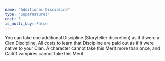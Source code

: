 ```yaml
---
name: "Additional Discipline"
type: "Supernatural"
cost: 5
is_multi_buy: False
---
```


You can take one additional Discipline (Storyteller discretion) as if it were a Clan Discipline. All costs to learn that Discipline are paid out as if it were native to your Clan. A character cannot take this Merit more than once, and Caitiff vampires cannot take this Merit.